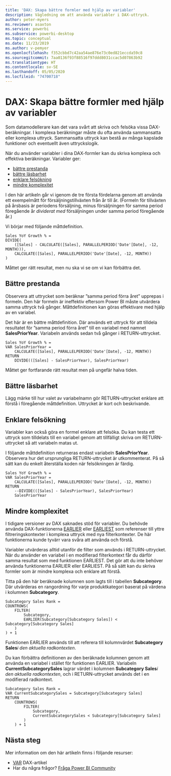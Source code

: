 ```yaml
---
title: 'DAX: Skapa bättre formler med hjälp av variabler'
description: Vägledning om att använda variabler i DAX-uttryck.
author: peter-myers
ms.reviewer: asaxton
ms.service: powerbi
ms.subservice: powerbi-desktop
ms.topic: conceptual
ms.date: 11/23/2019
ms.author: v-pemyer
ms.openlocfilehash: f352cbbd7c42aa54ae876e73c0ed821eccda59c8
ms.sourcegitcommit: 7aa0136f93f88516f97ddd8031ccac5d07863b92
ms.translationtype: HT
ms.contentlocale: sv-SE
ms.lasthandoff: 05/05/2020
ms.locfileid: "74700718"
---
```

# <a name="dax-use-variables-to-improve-your-formulas"></a>DAX: Skapa bättre formler med hjälp av variabler

Som datamodellerare kan det vara svårt att skriva och felsöka vissa DAX-beräkningar. I komplexa beräkningar måste du ofta använda sammansatta eller komplexa uttryck. Sammansatta uttryck kan bestå av många kapslade funktioner och eventuellt även uttryckslogik.

När du använder variabler i dina DAX-formler kan du skriva komplexa och effektiva beräkningar. Variabler ger:

- [bättre prestanda](#improve-performance)
- [bättre läsbarhet](#improve-readability)
- [enklare felsökning](#simplify-debugging)
- [mindre komplexitet](#reduce-complexity)

I den här artikeln går vi igenom de tre första fördelarna genom att använda ett exempelmått för försäljningstillväxten från år till år. (Formeln för tillväxten på årsbasis är periodens försäljning, minus försäljningen för samma period föregående år _dividerat med_ försäljningen under samma period föregående år.)

Vi börjar med följande måttdefinition.

```dax
Sales YoY Growth % =
DIVIDE(
    ([Sales] - CALCULATE([Sales], PARALLELPERIOD('Date'[Date], -12, MONTH))),
    CALCULATE([Sales], PARALLELPERIOD('Date'[Date], -12, MONTH))
)
```

Måttet ger rätt resultat, men nu ska vi se om vi kan förbättra det.

## <a name="improve-performance"></a>Bättre prestanda

Observera att uttrycket som beräknar ”samma period förra året” upprepas i formeln. Den här formeln är ineffektiv eftersom Power BI måste utvärdera samma uttryck två gånger. Måttdefinitionen kan göras effektivare med hjälp av en variabel.

Det här är en bättre måttdefinition. Där används ett uttryck för att tilldela resultatet för ”samma period förra året” till en variabel med namnet **SalesPriorYear**. Variabeln används sedan två gånger i RETURN-uttrycket.

```dax
Sales YoY Growth % =
VAR SalesPriorYear =
    CALCULATE([Sales], PARALLELPERIOD('Date'[Date], -12, MONTH))
RETURN
    DIVIDE(([Sales] - SalesPriorYear), SalesPriorYear)
```

Måttet ger fortfarande rätt resultat men på ungefär halva tiden.

## <a name="improve-readability"></a>Bättre läsbarhet

Lägg märke till hur valet av variabelnamn gör RETURN-uttrycket enklare att förstå i föregående måttdefinition. Uttrycket är kort och beskrivande.

## <a name="simplify-debugging"></a>Enklare felsökning

Variabler kan också göra en formel enklare att felsöka. Du kan testa ett uttryck som tilldelats till en variabel genom att tillfälligt skriva om RETURN-uttrycket så att variabeln matas ut.

I följande måttdefinition returneras endast variabeln **SalesPriorYear**. Observera hur det ursprungliga RETURN-uttrycket är utkommenterat. På så sätt kan du enkelt återställa koden när felsökningen är färdig.

```dax
Sales YoY Growth % =
VAR SalesPriorYear =
    CALCULATE([Sales], PARALLELPERIOD('Date'[Date], -12, MONTH))
RETURN
    --DIVIDE(([Sales] - SalesPriorYear), SalesPriorYear)
    SalesPriorYear
```

## <a name="reduce-complexity"></a>Mindre komplexitet

I tidigare versioner av DAX saknades stöd för variabler. Du behövde använda DAX-funktionerna [EARLIER](/dax/earlier-function-dax) eller [EARLIEST](/dax/earliest-function-dax) som referenser till yttre filtreringskontexter i komplexa uttryck med nya filterkontexter. De här funktionerna kunde tyvärr vara svåra att använda och förstå.

Variabler utvärderas alltid utanför de filter som används i RETURN-uttrycket. När du använder en variabel i en modifierad filterkontext får du därför samma resultat som med funktionen EARLIEST. Det gör att du inte behöver använda funktionerna EARLIER eller EARLIEST. På så sätt kan du skriva formler som är mindre komplexa och enklare att förstå.

Titta på den här beräknade kolumnen som lagts till i tabellen **Subcategory**. Där utvärderas en rangordning för varje produktkategori baserat på värdena i kolumnen **Subcategory**.

```dax
Subcategory Sales Rank =
COUNTROWS(
    FILTER(
        Subcategory,
        EARLIER(Subcategory[Subcategory Sales]) < Subcategory[Subcategory Sales]
    )
) + 1
```

Funktionen EARLIER används till att referera till kolumnvärdet **Subcategory Sales**_i den aktuella radkontexten_.

Du kan förbättra definitionen av den beräknade kolumnen genom att använda en variabel i stället för funktionen EARLIER. Variabeln **CurrentSubcategorySales** lagrar värdet i kolumnen **Subcategory Sales**_i den aktuella radkontexten_, och i RETURN-uttrycket används det i en modifierad radkontext.

```dax
Subcategory Sales Rank =
VAR CurrentSubcategorySales = Subcategory[Subcategory Sales]
RETURN
    COUNTROWS(
        FILTER(
            Subcategory,
            CurrentSubcategorySales < Subcategory[Subcategory Sales]
        )
    ) + 1
```

## <a name="next-steps"></a>Nästa steg

Mer information om den här artikeln finns i följande resurser:

- [VAR](/dax/var-dax) DAX-artikel
- Har du några frågor? [Fråga Power BI Community](https://community.powerbi.com/)
